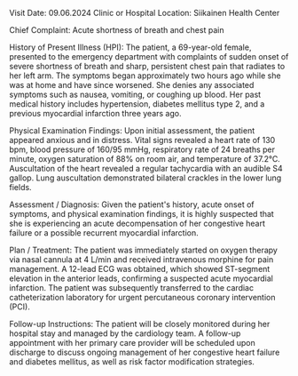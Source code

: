  Visit Date: 09.06.2024
Clinic or Hospital Location: Siikainen Health Center

Chief Complaint: Acute shortness of breath and chest pain

History of Present Illness (HPI): The patient, a 69-year-old female, presented to the emergency department with complaints of sudden onset of severe shortness of breath and sharp, persistent chest pain that radiates to her left arm. The symptoms began approximately two hours ago while she was at home and have since worsened. She denies any associated symptoms such as nausea, vomiting, or coughing up blood. Her past medical history includes hypertension, diabetes mellitus type 2, and a previous myocardial infarction three years ago.

Physical Examination Findings: Upon initial assessment, the patient appeared anxious and in distress. Vital signs revealed a heart rate of 130 bpm, blood pressure of 160/95 mmHg, respiratory rate of 24 breaths per minute, oxygen saturation of 88% on room air, and temperature of 37.2°C. Auscultation of the heart revealed a regular tachycardia with an audible S4 gallop. Lung auscultation demonstrated bilateral crackles in the lower lung fields.

Assessment / Diagnosis: Given the patient's history, acute onset of symptoms, and physical examination findings, it is highly suspected that she is experiencing an acute decompensation of her congestive heart failure or a possible recurrent myocardial infarction.

Plan / Treatment: The patient was immediately started on oxygen therapy via nasal cannula at 4 L/min and received intravenous morphine for pain management. A 12-lead ECG was obtained, which showed ST-segment elevation in the anterior leads, confirming a suspected acute myocardial infarction. The patient was subsequently transferred to the cardiac catheterization laboratory for urgent percutaneous coronary intervention (PCI).

Follow-up Instructions: The patient will be closely monitored during her hospital stay and managed by the cardiology team. A follow-up appointment with her primary care provider will be scheduled upon discharge to discuss ongoing management of her congestive heart failure and diabetes mellitus, as well as risk factor modification strategies.